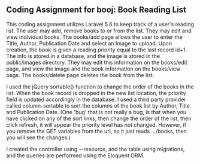 <h2>Coding Assignment for booj: Book Reading List</h2>

<p>This coding assignment utilizes Laravel 5.6 to keep track of a user's reading list. The user may add, remove books to or from the list. They may edit and view individual books. The books/add page allows the user to enter the Title, Author, Publication Date and select an Image to upload. Upon creation, the book is given a reading priority equal to the last record id+1. The info is stored in a database, and the image is stored in the public/images directory. They may edit this information on the books/edit page, and view the image and the book information on the books/view page. The books/delete page deletes the book from the list.</p>

<p>I used the jQuery sortable() function to change the order of the books in the list. When the book record is dropped in the new list location, the priority field is updated accordingly in the database. I used a third party provider called column-sortable to sort the columns of the book list by Author, Title and Publication Date. (One 'bug' that is not really a bug, is that when you have clicked on any of the sort links, then change the order of the list, then click refresh, it will appear the priority level has not changed. However, if you remove the GET variables from the url, so it just reads .../books, then you will see the changes.)</p>

<p>I created the controller using --resource, and the table using migrations, and the queries are performed using the Eloquent ORM.</p>